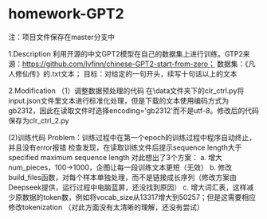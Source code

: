 # homework-GPT2
注：项目文件保存在master分支中

1.Description
利用开源的中文GPT2模型在自己的数据集上进行训练。GTP2来源：https://github.com/lvfinn/chinese-GPT2-start-from-zero； 数据集：《凡人修仙传》的.txt文本； 目标：对给定的一句开头，续写十句话以上的文本

2.Modification
（1）调整数据预处理的代码
在\data文件夹下的clr_ctrl.py将input.json文件里文本进行标准化处理，但是下载的文本使用编码方式为gb2312，因此在读取文件时选择encoding='gb2312'而不是utf-8。修改后的代码保存为clr_ctrl_2.py

(2)训练代码
Problem：训练过程中在第一个epoch的训练过程中程序自动终止，并且没有error报错
检查发现，在读取训练文件后提示sequence length大于specified maximum sequence length
对此想出了3个方案：
a. 增大num_pieces，100->1000，企图让每一段训练文本更短（无效）
b. 修改build_files函数，对每个样本单独处理，而不是链接成长序列（修改方案由Deepseek提供，运行过程中电脑蓝屏，还没找到原因）
c. 增大词汇表，这样减少原数据的token数，例如将vocab_size从13317增大到50257；但是这需要相应修改tokenization  （对此方面没有太清晰的理解，还没有尝试）
